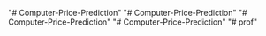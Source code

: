 "# Computer-Price-Prediction" 
"# Computer-Price-Prediction" 
"# Computer-Price-Prediction" 
"# Computer-Price-Prediction" 
"# prof" 
